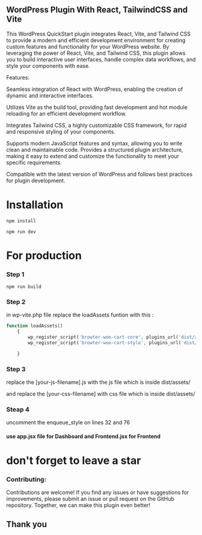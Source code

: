 ## WordPress Plugin With React, TailwindCSS and Vite

This WordPress QuickStart plugin integrates React, Vite, and Tailwind CSS to provide a modern and efficient development environment for creating custom features and functionality for your WordPress website. By leveraging the power of React, Vite, and Tailwind CSS, this plugin allows you to build interactive user interfaces, handle complex data workflows, and style your components with ease.

Features:

Seamless integration of React with WordPress, enabling the creation of dynamic and interactive interfaces.

Utilizes Vite as the build tool, providing fast development and hot module reloading for an efficient development workflow.

Integrates Tailwind CSS, a highly customizable CSS framework, for rapid and responsive styling of your components.

Supports modern JavaScript features and syntax, allowing you to write clean and maintainable code.
Provides a structured plugin architecture, making it easy to extend and customize the functionality to meet your specific requirements.

Compatible with the latest version of WordPress and follows best practices for plugin development.

# Installation

```bash
npm install
```

```
npm run dev
```

# For production

### Step 1

```
npm run build
```

### Step 2

in wp-vite.php file replace the loadAssets funtion with this :

```php
function loadAssets()
    {
        wp_register_script('browter-woo-cart-core', plugins_url('dist/assets/[your-js-filename].js', __FILE__), [], time(), true);
        wp_register_script('browter-woo-cart-style', plugins_url('dist/assets/[your-css-filename].css', __FILE__), [], time(), 'all');

    }
```

### Step 3

replace the [your-js-filename].js with the js file which is inside dist/assets/

and replace the [your-css-filename] with css file which is inside dist/assets/

### Steap 4

uncomment the enqueue_style on lines 32 and 76

#### use app.jsx file for Dashboard and Frontend.jsx for Frontend

# don't forget to leave a star

### Contributing:

Contributions are welcome! If you find any issues or have suggestions for improvements, please submit an issue or pull request on the GitHub repository. Together, we can make this plugin even better!

## Thank you
